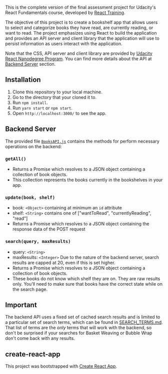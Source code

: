 This is the complete version of the final assessment project for Udacity's React Fundamentals course, developed by [React Training](https://reacttraining.com).

The objective of this project is to create a bookshelf app that allows users to select and categorize books they have read, are currently reading, or want to read. The project emphasizes using React to build the application and provides an API server and client library that the application will use to persist information as users interact with the application.

Note that the CSS, API server and client library are provided by [Udacity React Nanodegree Program](https://www.udacity.com/course/react-nanodegree--nd019). 
You can find more details about the API at [Backend Server](#BackendServer) section.

## Installation

1.	Clone this repository to your local machine.
2.	Go to the directory that your cloned it to.
3.	Run `npm install`.
4.	Run `yarn start` or `npm start`.
5.	Open `http://localhost:3000/` to see the app.

## <a name="BackendServer"></a>Backend Server

 The provided file [`BooksAPI.js`](src/BooksAPI.js) contains the methods for perform necessary operations on the backend:

### `getAll()`
* Returns a Promise which resolves to a JSON object containing a collection of book objects.
* This collection represents the books currently in the bookshelves in your app.

### `update(book, shelf)`
* book: `<Object>` containing at minimum an `id` attribute
* shelf: `<String>` contains one of ["wantToRead", "currentlyReading", "read"]  
* Returns a Promise which resolves to a JSON object containing the response data of the POST request

### `search(query, maxResults)`
* query: `<String>`
* maxResults: `<Integer>` Due to the nature of the backend server, search results are capped at 20, even if this is set higher.
* Returns a Promise which resolves to a JSON object containing a collection of book objects.
* These books do not know which shelf they are on. They are raw results only. You'll need to make sure that books have the correct state while on the search page.

## Important
The backend API uses a fixed set of cached search results and is limited to a particular set of search terms, which can be found in [SEARCH_TERMS.md](SEARCH_TERMS.md). That list of terms are the _only_ terms that will work with the backend, so don't be surprised if your searches for Basket Weaving or Bubble Wrap don't come back with any results. 

## create-react-app

This project was bootstrapped with [Create React App](https://github.com/facebookincubator/create-react-app).
